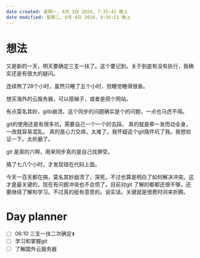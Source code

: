 ```yaml
---
date created: 星期一, 6月 3日 2024, 7:35:43 晚上
date modified: 星期二, 6月 4日 2024, 9:56:11 晚上
---
```


# 想法

又是新的一天，明天要确定三支一扶了。这个要记到。关于到底有没有执行，我确实还是有很大的疑问。

连续熬了28个小时，虽然只睡了五个小时，但睡觉睡得很香。

想买海外的云服务器，可以搭梯子，或者是搭个网站。


有点莫名其妙，gitb崩溃。这个同步的问题确实是个的问题，一点也马虎不得。


git的使用还是有很多坑，需要自己一个一个的去踩。
真的就是牵一发而动全身，一改就容易混乱。
真的是心力交瘁。太难了。我怀疑这个git插件坑了我。我想验证一下。太折磨了。


git 是真的六啊，用来同步真的是自己找罪受。

搞了七八个小时，才发现错在代码上面。

今天一百天都在搞，莫名其妙崩溃了，哭死。不过也算是明白了如何解决冲突。这才是最关键的，现在有问题冲突也不会慌了。目前对git 了解的都都还很不够，还要继续了解和学习。不过真的挺有意思的。说实话。关键就是很费时间来折腾。



# Day planner

- [ ] 06:10  三支一扶二次确定⏫ 
- [ ] 学习和掌握git
- [ ] 了解国外云服务器